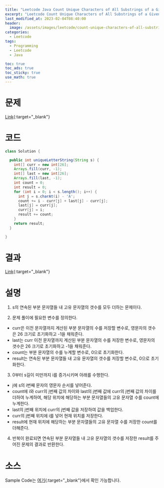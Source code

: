```yaml
---
title: "Leetcode Java Count Unique Characters of All Substrings of a Given String"
excerpt: "Leetcode Count Unique Characters of All Substrings of a Given String Java"
last_modified_at: 2023-02-04T08:40:00
header:
  image: /assets/images/leetcode/count-unique-characters-of-all-substrings-of-a-given-string.png
categories:
  - Leetcode
tags:
  - Programming
  - Leetcode
  - Java

toc: true
toc_ads: true
toc_sticky: true
use_math: true
---
```

# 문제
[Link](https://leetcode.com/problems/count-unique-characters-of-all-substrings-of-a-given-string){:target="_blank"}

# 코드
```java
class Solution {

  public int uniqueLetterString(String s) {
    int[] curr = new int[26];
    Arrays.fill(curr, -1);
    int[] last = new int[26];
    Arrays.fill(last, -1);
    int count = 0;
    int result = 0;
    for (int i = 0; i < s.length(); i++) {
      int j = s.charAt(i) - 'A';
      count += i - curr[j] + last[j] - curr[j];
      last[j] = curr[j];
      curr[j] = i;
      result += count;
    }
    return result;
  }

}
```

# 결과
[Link](https://leetcode.com/problems/count-unique-characters-of-all-substrings-of-a-given-string/submissions/890967443/){:target="_blank"}

# 설명
1. s의 연속된 부분 문자열들 내 고유 문자열의 갯수를 모두 더하는 문제이다.

2. 문제 풀이에 필요한 변수를 정의한다.
- curr은 이전 문자열까지 계산된 부분 문자열의 수를 저장할 변수로, 영문자의 갯수은 26 크기로 초기화하고 -1을 채워준다.
- last는 curr 이전 문자열까지 계산된 부분 문자열의 수를 저장한 변수로, 영문자의 갯수은 26 크기로 초기화하고 -1을 채워준다.
- count는 부분 문자열의 수를 누계할 변수로, 0으로 초기화한다.
- result는 연속된 부분 문자열들 내 고유 문자열의 갯수를 저장할 변수로, 0으로 초기화한다.

3. 0부터 s길이 미만까지 i를 증가시키며 아래를 수행한다.
- j에 s의 i번째 문자의 영문자 순서를 넣어준다.
- count에 i와 curr의 j번째 값의 차이와 last의 j번째 값에 curr의 j번째 값의 차이를 더하여 누계하여, 해당 위치에 해당하는 부분 문자열들의 고유 문자열 수를 count에 누계한다.
- last의 j번째 위치에 curr의 j번째 값을 저장하여 값을 백업한다.
- curr의 j번째 위치에 i를 넣어 현재 위치를 저장한다.
- result에 현재 위치에 해당하는 부분 문자열들의 고유 문자열 수를 저장한 count를 더해준다.

4. 반복이 완료되면 연속된 부분 문자열들 내 고유 문자열의 갯수를 저장한 result를 주어진 문제의 결과로 반환한다.

# 소스
Sample Code는 [여기](https://github.com/GracefulSoul/leetcode/blob/master/src/main/java/gracefulsoul/problems/CountUniqueCharactersOfAllSubstringsOfAGivenString.java){:target="_blank"}에서 확인 가능합니다.